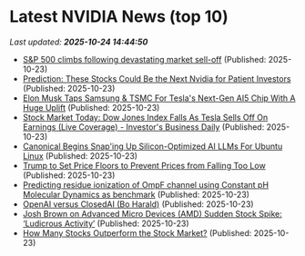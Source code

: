 # Latest NVIDIA News (top 10)
_Last updated: **2025-10-24 14:44:50**_

- [S&P 500 climbs following devastating market sell-off](https://rollingout.com/2025/10/23/sp-500-after-sell-off-tech-stocks/) (Published: 2025-10-23)
- [Prediction: These Stocks Could Be the Next Nvidia for Patient Investors](https://biztoc.com/x/647d6308ecf154a2) (Published: 2025-10-23)
- [Elon Musk Taps Samsung & TSMC For Tesla's Next-Gen AI5 Chip With A Huge Uplift](https://hothardware.com/news/elon-musk-taps-samsung--tsmc-for-teslas-next-gen-ai5-chip) (Published: 2025-10-23)
- [Stock Market Today: Dow Jones Index Falls As Tesla Sells Off On Earnings (Live Coverage) - Investor's Business Daily](https://slashdot.org/firehose.pl?op=view&amp;id=179857002) (Published: 2025-10-23)
- [Canonical Begins Snap'ing Up Silicon-Optimized AI LLMs For Ubuntu Linux](https://www.phoronix.com/news/Ubuntu-Snap-Optimized-LLMs) (Published: 2025-10-23)
- [Trump to Set Price Floors to Prevent Prices from Falling Too Low](https://www.activistpost.com/trump-to-set-price-floors-to-prevent-prices-from-falling-too-low/) (Published: 2025-10-23)
- [Predicting residue ionization of OmpF channel using Constant pH Molecular Dynamics as benchmark](https://journals.plos.org/ploscompbiol/article?id=10.1371/journal.pcbi.1013628) (Published: 2025-10-23)
- [OpenAI versus ClosedAI (Bo Harald)](https://www.finextra.com/blogposting/29652/openai-versus-closedai) (Published: 2025-10-23)
- [Josh Brown on Advanced Micro Devices (AMD) Sudden Stock Spike: ‘Ludicrous Activity’](https://finance.yahoo.com/news/josh-brown-advanced-micro-devices-133504116.html) (Published: 2025-10-23)
- [How Many Stocks Outperform the Stock Market?](https://awealthofcommonsense.com/2025/10/how-many-stocks-outperform-the-stock-market/) (Published: 2025-10-23)
